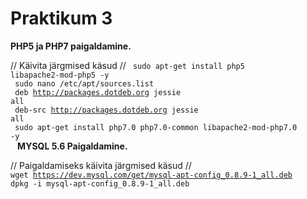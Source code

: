 <h1>Praktikum 3</h1>

<b>PHP5 ja PHP7 paigaldamine.</b>

//   Käivita järgmised käsud  //
<code>	sudo apt-get install php5 libapache2-mod-php5 -y<br>
	sudo nano /etc/apt/sources.list<br>
	deb http://packages.dotdeb.org jessie all<br>
	deb-src http://packages.dotdeb.org jessie all<br>
	sudo apt-get install php7.0 php7.0-common libapache2-mod-php7.0 -y<br>
</code>
<b>MYSQL 5.6 Paigaldamine.</b>

// Paigaldamiseks käivita järgmised käsud //<br>
	<code>wget https://dev.mysql.com/get/mysql-apt-config_0.8.9-1_all.deb</code><br>
	<code>dpkg -i mysql-apt-config_0.8.9-1_all.deb</code>
